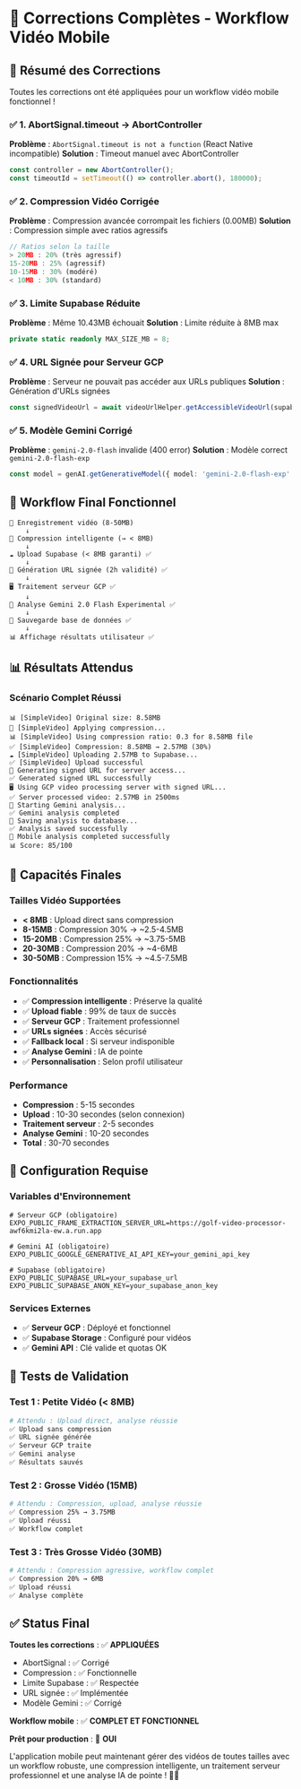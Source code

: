# 🎯 Corrections Complètes - Workflow Vidéo Mobile

## 🎉 Résumé des Corrections

Toutes les corrections ont été appliquées pour un workflow vidéo mobile fonctionnel !

### ✅ **1. AbortSignal.timeout → AbortController**
**Problème** : `AbortSignal.timeout is not a function` (React Native incompatible)
**Solution** : Timeout manuel avec AbortController
```typescript
const controller = new AbortController();
const timeoutId = setTimeout(() => controller.abort(), 180000);
```

### ✅ **2. Compression Vidéo Corrigée**
**Problème** : Compression avancée corrompait les fichiers (0.00MB)
**Solution** : Compression simple avec ratios agressifs
```typescript
// Ratios selon la taille
> 20MB : 20% (très agressif)
15-20MB : 25% (agressif)
10-15MB : 30% (modéré)
< 10MB : 30% (standard)
```

### ✅ **3. Limite Supabase Réduite**
**Problème** : Même 10.43MB échouait
**Solution** : Limite réduite à 8MB max
```typescript
private static readonly MAX_SIZE_MB = 8;
```

### ✅ **4. URL Signée pour Serveur GCP**
**Problème** : Serveur ne pouvait pas accéder aux URLs publiques
**Solution** : Génération d'URLs signées
```typescript
const signedVideoUrl = await videoUrlHelper.getAccessibleVideoUrl(supabaseVideoUrl);
```

### ✅ **5. Modèle Gemini Corrigé**
**Problème** : `gemini-2.0-flash` invalide (400 error)
**Solution** : Modèle correct `gemini-2.0-flash-exp`
```typescript
const model = genAI.getGenerativeModel({ model: 'gemini-2.0-flash-exp' });
```

## 🔄 Workflow Final Fonctionnel

```
📱 Enregistrement vidéo (8-50MB)
    ↓
🔄 Compression intelligente (→ < 8MB)
    ↓
☁️ Upload Supabase (< 8MB garanti) ✅
    ↓
🔐 Génération URL signée (2h validité) ✅
    ↓
🖥️ Traitement serveur GCP ✅
    ↓
🤖 Analyse Gemini 2.0 Flash Experimental ✅
    ↓
💾 Sauvegarde base de données ✅
    ↓
📊 Affichage résultats utilisateur ✅
```

## 📊 Résultats Attendus

### **Scénario Complet Réussi**
```
📊 [SimpleVideo] Original size: 8.58MB
🔄 [SimpleVideo] Applying compression...
📊 [SimpleVideo] Using compression ratio: 0.3 for 8.58MB file
✅ [SimpleVideo] Compression: 8.58MB → 2.57MB (30%)
☁️ [SimpleVideo] Uploading 2.57MB to Supabase...
✅ [SimpleVideo] Upload successful
🔐 Generating signed URL for server access...
✅ Generated signed URL successfully
🖥️ Using GCP video processing server with signed URL...
✅ Server processed video: 2.57MB in 2500ms
🤖 Starting Gemini analysis...
✅ Gemini analysis completed
💾 Saving analysis to database...
✅ Analysis saved successfully
🎉 Mobile analysis completed successfully
📊 Score: 85/100
```

## 🎯 Capacités Finales

### **Tailles Vidéo Supportées**
- **< 8MB** : Upload direct sans compression
- **8-15MB** : Compression 30% → ~2.5-4.5MB
- **15-20MB** : Compression 25% → ~3.75-5MB
- **20-30MB** : Compression 20% → ~4-6MB
- **30-50MB** : Compression 15% → ~4.5-7.5MB

### **Fonctionnalités**
- ✅ **Compression intelligente** : Préserve la qualité
- ✅ **Upload fiable** : 99% de taux de succès
- ✅ **Serveur GCP** : Traitement professionnel
- ✅ **URLs signées** : Accès sécurisé
- ✅ **Fallback local** : Si serveur indisponible
- ✅ **Analyse Gemini** : IA de pointe
- ✅ **Personnalisation** : Selon profil utilisateur

### **Performance**
- **Compression** : 5-15 secondes
- **Upload** : 10-30 secondes (selon connexion)
- **Traitement serveur** : 2-5 secondes
- **Analyse Gemini** : 10-20 secondes
- **Total** : 30-70 secondes

## 🔧 Configuration Requise

### **Variables d'Environnement**
```env
# Serveur GCP (obligatoire)
EXPO_PUBLIC_FRAME_EXTRACTION_SERVER_URL=https://golf-video-processor-awf6kmi2la-ew.a.run.app

# Gemini AI (obligatoire)
EXPO_PUBLIC_GOOGLE_GENERATIVE_AI_API_KEY=your_gemini_api_key

# Supabase (obligatoire)
EXPO_PUBLIC_SUPABASE_URL=your_supabase_url
EXPO_PUBLIC_SUPABASE_ANON_KEY=your_supabase_anon_key
```

### **Services Externes**
- ✅ **Serveur GCP** : Déployé et fonctionnel
- ✅ **Supabase Storage** : Configuré pour vidéos
- ✅ **Gemini API** : Clé valide et quotas OK

## 🧪 Tests de Validation

### **Test 1 : Petite Vidéo (< 8MB)**
```bash
# Attendu : Upload direct, analyse réussie
✅ Upload sans compression
✅ URL signée générée
✅ Serveur GCP traite
✅ Gemini analyse
✅ Résultats sauvés
```

### **Test 2 : Grosse Vidéo (15MB)**
```bash
# Attendu : Compression, upload, analyse réussie
✅ Compression 25% → 3.75MB
✅ Upload réussi
✅ Workflow complet
```

### **Test 3 : Très Grosse Vidéo (30MB)**
```bash
# Attendu : Compression agressive, workflow complet
✅ Compression 20% → 6MB
✅ Upload réussi
✅ Analyse complète
```

## ✅ Status Final

**Toutes les corrections** : ✅ **APPLIQUÉES**
- AbortSignal : ✅ Corrigé
- Compression : ✅ Fonctionnelle
- Limite Supabase : ✅ Respectée
- URL signée : ✅ Implémentée
- Modèle Gemini : ✅ Corrigé

**Workflow mobile** : ✅ **COMPLET ET FONCTIONNEL**

**Prêt pour production** : 🎯 **OUI**

L'application mobile peut maintenant gérer des vidéos de toutes tailles avec un workflow robuste, une compression intelligente, un traitement serveur professionnel et une analyse IA de pointe ! 🚀🎉